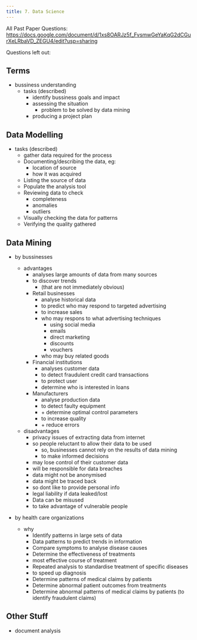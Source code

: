 ```yaml
---
title: 7. Data Science
---
```


All Past Paper Questions: https://docs.google.com/document/d/1xs8OARJz5f_FvsmwGeYaKqG2dCGurXeLRbaVD_ZEGU4/edit?usp=sharing

Questions left out:


## Terms

- bussiness understanding
    - tasks  (described)
        - identify bussiness goals and impact
        - assessing the situation
            - problem to be solved by data mining
        - producing a project plan

## Data Modelling

- tasks (described)
    - gather data required for the process
    - Documenting/describing the data, eg:
        - location of source
        - how it was acquired
    - Listing the source of data
    - Populate the analysis tool
    - Reviewing data to check 
        - completeness
        - anomalies
        - outliers
    - Visually checking the data for patterns
    - Verifying the quality gathered


## Data Mining

- by bussinesses
    - advantages
        - analyses large amounts of data from many sources
        - to discover trends
            - (that are not immediately obvious)
        - Retail businesses 
            - analyse historical data 
            - to predict who may respond to targeted advertising
            - to increase sales
            - who may respons to what advertising techniques 
                - using social media
                - emails
                - direct marketing
                - discounts
                - vouchers
            - who may buy related goods
        - Financial institutions 
            - analyses customer data 
            - to detect fraudulent credit card transactions
            - to protect user
            - determine who is interested in loans
        - Manufacturers 
            - analyse production data 
            - to detect faulty equipment
            - \+ determine optimal control parameters
            - to increase quality
            - \+ reduce errors
    - disadvantages
        - privacy issues of extracting data from internet
        - so people reluctant to allow their data to be used
            - so, businesses cannot rely on the results of data mining 
            - to make informed decisions
        - may lose control of their customer data
        - will be responsible for data breaches
        - data might not be anonymised
        - data might be traced back
        - so dont like to provide personal info
        - legal liability if data leaked/lost
        - Data can be misused
        - to take advantage of vulnerable people

- by health care organizations
    - why
        - Identify patterns in large sets of data
        - Data patterns to predict trends in information
        - Compare symptoms to analyse disease causes
        - Determine the effectiveness of treatments
        - most effective course of treatment
        - Repeated analysis to standardise treatment of specific diseases
        - to speed up diagnosis
        - Determine patterns of medical claims by patients
        - Determine abnormal patient outcomes from treatments
        - Determine abnormal  patterns of medical claims by patients (to identify fraudulent claims)


## Other Stuff

- document analysis
